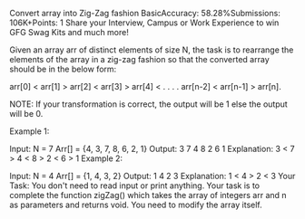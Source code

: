 Convert array into Zig-Zag fashion
BasicAccuracy: 58.28%Submissions: 106K+Points: 1
Share your Interview, Campus or Work Experience to win GFG Swag Kits and much more!

Given an array arr of distinct elements of size N, the task is to rearrange the elements of the array in a zig-zag fashion so that the converted array should be in the below form: 

arr[0] < arr[1]  > arr[2] < arr[3] > arr[4] < . . . . arr[n-2] < arr[n-1] > arr[n]. 

NOTE: If your transformation is correct, the output will be 1 else the output will be 0. 

Example 1:

Input:
N = 7
Arr[] = {4, 3, 7, 8, 6, 2, 1}
Output: 3 7 4 8 2 6 1
Explanation: 3 < 7 > 4 < 8 > 2 < 6 > 1
Example 2:

Input:
N = 4
Arr[] = {1, 4, 3, 2}
Output: 1 4 2 3
Explanation: 1 < 4 > 2 < 3
Your Task:
You don't need to read input or print anything. Your task is to complete the function zigZag() which takes the array of integers arr and n as parameters and returns void. You need to modify the array itself.